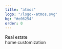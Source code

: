 ```yaml
---
title: "atmos"
logo: "/logo--atmos.svg"
bg: "#e06254"
order: 0
---
```

<p class="text-[1.4rem] text-center">
    Real estate
    <br />
    home customization
</p>